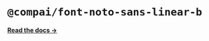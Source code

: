 # `@compai/font-noto-sans-linear-b`

[**Read the docs &rarr;**](https://components.ai/docs/typefaces/noto-sans-linear-b)
